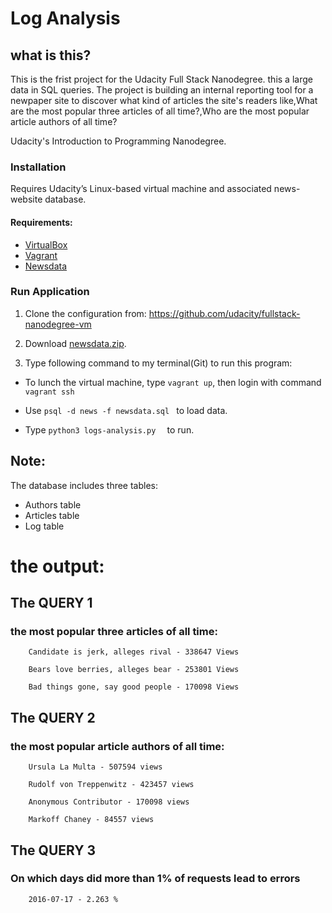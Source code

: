 # Log Analysis 
## what is this?

This is the frist project for the Udacity Full Stack Nanodegree. this a large data in SQL queries. The project is building an internal reporting tool for a newpaper site to discover what kind of articles the site's readers like,What are the most popular three articles of all time?,Who are the most popular article authors of all time?

 Udacity's Introduction to Programming Nanodegree.
### Installation
Requires Udacity’s Linux-based virtual machine and associated news-website database.

#### Requirements:
* [VirtualBox](https://www.virtualbox.org/wiki/Downloads)
* [Vagrant](https://www.vagrantup.com/downloads.html)
* [Newsdata](https://d17h27t6h515a5.cloudfront.net/topher/2016/August/57b5f748_newsdata/newsdata.zip)


### Run Application
1. Clone the configuration from: https://github.com/udacity/fullstack-nanodegree-vm

2. Download [newsdata.zip](https://d17h27t6h515a5.cloudfront.net/topher/2016/August/57b5f748_newsdata/newsdata.zip).

3. Type following command to my terminal(Git) to run this program:

* To lunch the virtual machine, type  ```vagrant up```, then login with command ```vagrant ssh```

* Use ```psql -d news -f newsdata.sql ``` to load data.

* Type ```python3 logs-analysis.py  ``` to run.

## Note:
The database includes three tables:
- Authors table
- Articles table
- Log table

# the output: 
## The QUERY 1
 ### the most popular three articles of all time:

        Candidate is jerk, alleges rival - 338647 Views

        Bears love berries, alleges bear - 253801 Views

        Bad things gone, say good people - 170098 Views

## The QUERY 2
 ### the most popular article authors of all time:

        Ursula La Multa - 507594 views

        Rudolf von Treppenwitz - 423457 views

        Anonymous Contributor - 170098 views

        Markoff Chaney - 84557 views

## The QUERY 3
### On which days did more than 1% of requests lead to errors

        2016-07-17 - 2.263 %

